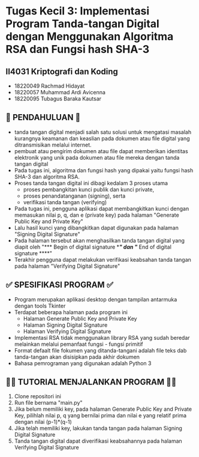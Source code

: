 # Tugas Kecil 3: Implementasi Program Tanda-tangan Digital dengan Menggunakan Algoritma RSA dan Fungsi hash SHA-3
## II4031 Kriptografi dan Koding
- 18220049 Rachmad Hidayat 
- 18220057 Muhammad Ardi Avicenna
- 18220095 Tubagus Baraka Kautsar

## 📖 PENDAHULUAN 📖
- tanda tangan digital menjadi salah satu solusi untuk mengatasi masalah kurangnya keamanan dan keaslian pada dokumen atau file digital yang ditransmisikan melalui internet.
- pembuat atau pengirim dokumen atau file dapat memberikan identitas elektronik yang unik pada dokumen atau file mereka dengan tanda tangan digital
- Pada tugas ini, algoritma dan fungsi hash yang dipakai yaitu fungsi hash SHA-3 dan algoritma RSA.
- Proses tanda tangan digital ini dibagi kedalam 3 proses utama 
  -  proses pembangkitan kunci publik dan kunci private,
  -  proses penandatanganan (signing), serta
  -  verifikasi tanda tangan (verifying)
-  Pada tugas ini, pengguna aplikasi dapat membangkitkan kunci dengan memasukan nilai p, q, dan e (private key) pada halaman "Generate Public Key and Private Key"
-  Lalu hasil kunci yang dibangkitkan dapat digunakan pada halaman "Signing Digital Signature"
-  Pada halaman tersebut akan menghasilkan tanda tangan digital yang diapit oleh "*** Begin of digital signature ****" dan "*** End of digital signature ****"
-  Terakhir pengguna dapat melakukan verifikasi keabsahan tanda tangan pada halaman "Verifying Digital Signature"

## ✅ SPESIFIKASI PROGRAM ✅
- Program merupakan aplikasi desktop dengan tampilan antarmuka dengan tools Tkinter
- Terdapat beberapa halaman pada program ini
  -  Halaman Generate Public Key and Private Key
  -  Halaman Signing Digital Signature
  -  Halaman Verifying Digital Signature
- Implementasi RSA tidak menggunakan library RSA yang sudah beredar melainkan melalui pemanfaat fungsi - fungsi primitif
- Format defaalt file fokumen yang ditanda-tangani adalah file teks dab tanda-tangan akan disisipkan pada akhir dokumen
- Bahasa pemrograman yang digunakan adalah Python 3

## 🏃‍♂️ TUTORIAL MENJALANKAN PROGRAM 🏃‍♂️
1. Clone repositori ini
2. Run file bernama "main.py"
3. Jika belum memiliki key, pada halaman Generate Public Key and Private Key, pilihlah nilai p, q yang bernilai prima dan nilai e yang relatif prima dengan nilai (p-1)*(q-1) 
4. Jika telah memiliki key, lakukan tanda tangan pada halaman Signing Digital Signature
5. Tanda tangan digital dapat diverifikasi keabsahannya pada halaman Verifying Digital Signature
